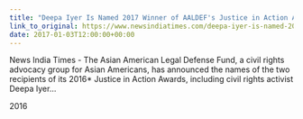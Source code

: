 ```yaml
---
title: "Deepa Iyer Is Named 2017 Winner of AALDEF's Justice in Action Award"
link_to_original: https://www.newsindiatimes.com/deepa-iyer-is-named-2016-winner-of-aaldefs-justice-in-action-award  
date: 2017-01-03T12:00:00+00:00
---
```

  
News India Times - The Asian American Legal Defense Fund, a civil rights advocacy group for Asian Americans, has announced the names of the two recipients of its 2016* Justice in Action Awards, including civil rights activist Deepa Iyer...  
  
2016

